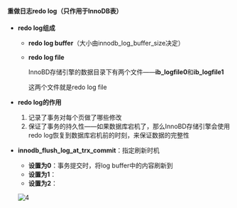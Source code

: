 #### 重做日志redo log（只作用于InnoDB表）

* **redo log组成**

  * **redo log buffer**（大小由innodb_log_buffer_size决定）

  * **redo log file**

    InnoBD存储引擎的数据目录下有两个文件——**ib_logfile0**和**ib_logfile1**

    这两个文件就是redo log file

* **redo log的作用**
  1. 记录了事务对每个页做了哪些修改
  2. 保证了事务的持久性——如果数据库宕机了，那么InnoBD存储引擎会使用redo log恢复到数据库宕机前的时刻，来保证数据的完整性





* **innodb_flush_log_at_trx_commit**：指定刷新时机

  * **设置为0**：事务提交时，将log buffer中的内容刷新到
  * **设置为1**：
  * **设置为2**：

  ![4](../0.picture/4.png)


